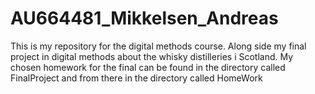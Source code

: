 # AU664481_Mikkelsen_Andreas
This is my repository for the digital methods course. Along side my final project in digital methods about the whisky distilleries i Scotland.
My chosen homework for the final can be found in the directory called FinalProject and from there in the directory called HomeWork
